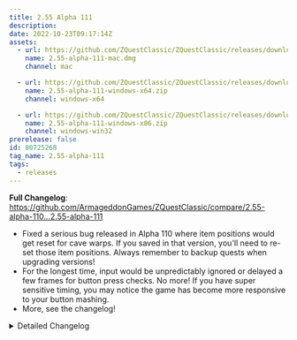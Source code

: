 ```yaml
---
title: 2.55 Alpha 111
description: 
date: 2022-10-23T09:17:14Z
assets: 
  - url: https://github.com/ZQuestClassic/ZQuestClassic/releases/download/2.55-alpha-111/2.55-alpha-111-mac.dmg
    name: 2.55-alpha-111-mac.dmg
    channel: mac

  - url: https://github.com/ZQuestClassic/ZQuestClassic/releases/download/2.55-alpha-111/2.55-alpha-111-windows-x64.zip
    name: 2.55-alpha-111-windows-x64.zip
    channel: windows-x64

  - url: https://github.com/ZQuestClassic/ZQuestClassic/releases/download/2.55-alpha-111/2.55-alpha-111-windows-x86.zip
    name: 2.55-alpha-111-windows-x86.zip
    channel: windows-win32
prerelease: false
id: 80725268
tag_name: 2.55-alpha-111
tags:
  - releases
---
```


**Full Changelog**: https://github.com/ArmageddonGames/ZQuestClassic/compare/2.55-alpha-110...2.55-alpha-111

- Fixed a serious bug released in Alpha 110 where item positions would get reset for cave warps. If you saved in that version, you'll need to re-set those item positions. Always remember to backup quests when upgrading versions!
- For the longest time, input would be unpredictably ignored or delayed a few frames for button press checks. No more! If you have super sensitive timing, you may notice the game has become more responsive to your button mashing.
- More, see the changelog!

<details>
  <summary>Detailed Changelog</summary>

```
// Alpha 111

Fix shadows not drawing on enemies that do not 'Obey Gravity'.
	( EmilyV, 23rd Oct, 2022 )

Add 'GetEquipmentX()'/'GetEquipmentY()' to std_functions.zh
Update 'UsingItem()' in 'std_functions.zh' to check x/y buttons
	( EmilyV, 22nd Oct, 2022 )

Change the 'Global State' flag on switches/switch blocks
	to 'Flags[10]' instead of 'Flags[9]', because
	it was overlapping with another flag...
	(this might break quests that were using this, sorry!)
	( EmilyV, 19th Oct, 2022 )

Fix scroll warp color change timing bug
	( EmilyV, 19th Oct, 2022 )

Fix duplicate cursor displaying
	( connorjclark, 19th Oct, 2022 )

Fix some buttons not working properly
Fix lifting an item with a lift glove allowing you to swim
Fix: Now when drowning / falling in a pit with a combo lifted,
	you will drop the combo.
	( EmilyV, 18th Oct, 2022 )

Fix item position not saving properly on screen 0x80+
	( EmilyV, 17th Oct, 2022 )

Allegro mouse fixes
	( connorjclark, 16th Oct, 2022 )

Fix negative item pickup amounts
Fix the mouse clipping through some dialog text
	( EmilyV, 15th Oct, 2022 )

replay fixes
	( connorjclark, 14th-22nd Oct, 2022 )

Fix '^' characters in control settings dialog
	( EmilyV, 14th Oct, 2022 )

Add 'Unsafe Ground' flag, for new pit/drowning respawn
	to mark positions as 'not safe to respawn on'.
	( EmilyV, 13th Oct, 2022 )

```
</details>
